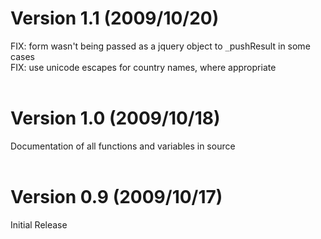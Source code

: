 # Version 1.1 (2009/10/20) #

FIX: form wasn't being passed as a jquery object to `_`pushResult in some cases<br>
FIX: use unicode escapes for country names, where appropriate<br>
<br>
<h1>Version 1.0 (2009/10/18)</h1>

Documentation of all functions and variables in source<br>
<br>
<h1>Version 0.9 (2009/10/17)</h1>

Initial Release